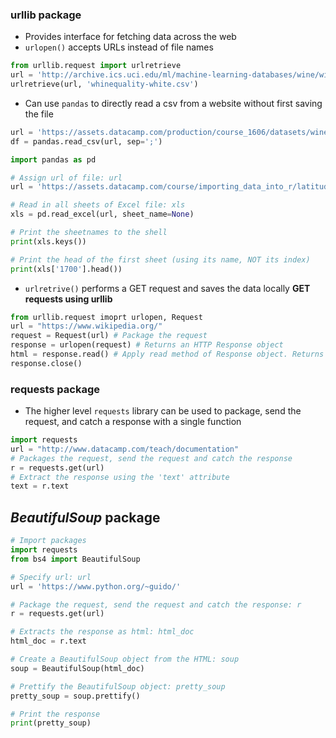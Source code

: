 ### **urllib** package
- Provides interface for fetching data across the web
- `urlopen()` accepts URLs instead of file names
```Python
from urllib.request import urlretrieve
url = 'http://archive.ics.uci.edu/ml/machine-learning-databases/wine/wine-quality/winequality-white.csv'
urlretrieve(url, 'whinequality-white.csv')
```
- Can use `pandas` to directly read a csv from a website without first saving the file
```Python
url = 'https://assets.datacamp.com/production/course_1606/datasets/winequality-red.csv'
df = pandas.read_csv(url, sep=';')
```

```Python
import pandas as pd

# Assign url of file: url
url = 'https://assets.datacamp.com/course/importing_data_into_r/latitude.xls'

# Read in all sheets of Excel file: xls
xls = pd.read_excel(url, sheet_name=None)

# Print the sheetnames to the shell
print(xls.keys())

# Print the head of the first sheet (using its name, NOT its index)
print(xls['1700'].head())
```

- `urlretrive()` performs a GET request and saves the data locally
**GET requests using urllib**
```Python
from urllib.request imoprt urlopen, Request
url = "https://www.wikipedia.org/"
request = Request(url) # Package the request
response = urlopen(request) # Returns an HTTP Response object
html = response.read() # Apply read method of Response object. Returns HTML as a string
response.close()
```

### **requests** package
- The higher level `requests` library can be used to package, send the request, and catch a response with a single function
```Python
import requests
url = "http://www.datacamp.com/teach/documentation"
# Packages the request, send the request and catch the response
r = requests.get(url)
# Extract the response using the 'text' attribute
text = r.text
```

## *BeautifulSoup* package

```Python
# Import packages
import requests
from bs4 import BeautifulSoup

# Specify url: url
url = 'https://www.python.org/~guido/'

# Package the request, send the request and catch the response: r
r = requests.get(url)

# Extracts the response as html: html_doc
html_doc = r.text

# Create a BeautifulSoup object from the HTML: soup
soup = BeautifulSoup(html_doc)

# Prettify the BeautifulSoup object: pretty_soup
pretty_soup = soup.prettify()

# Print the response
print(pretty_soup)
```